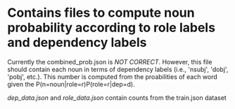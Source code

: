 # Contains files to compute noun probability according to role labels and dependency labels

Currently the combined_prob.json is *NOT CORRECT*. However, this file should contain each noun in terms of dependency labels (i.e., 'nsubj', 'dobj', 'pobj', etc.). This number is computed from the proabilities of each word given the P(n=noun|role=r)P(role=r|dep=d).

*dep_data.json* and *role_data.json* contain counts from the train.json dataset
